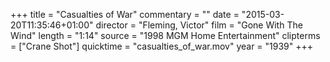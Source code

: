 +++
title = "Casualties of War"
commentary = ""
date = "2015-03-20T11:35:46+01:00"
director = "Fleming, Victor"
film = "Gone With The Wind"
length = "1:14"
source = "1998 MGM Home Entertainment"
clipterms = ["Crane Shot"]
quicktime = "casualties_of_war.mov"
year = "1939"
+++